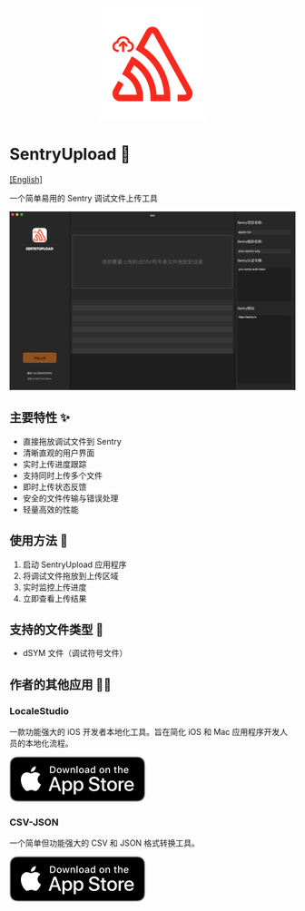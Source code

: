 <p align="center">
  <img src="images/logo.png" alt="SentryUpload Logo" width="200">
</p>

# SentryUpload 🚀

[[English]](README.md)

一个简单易用的 Sentry 调试文件上传工具

![SentryUpload Demo](images/sentry-upload-cn.png)

## 主要特性 ✨

- 直接拖放调试文件到 Sentry
- 清晰直观的用户界面
- 实时上传进度跟踪
- 支持同时上传多个文件
- 即时上传状态反馈
- 安全的文件传输与错误处理
- 轻量高效的性能

## 使用方法 📝

1. 启动 SentryUpload 应用程序
2. 将调试文件拖放到上传区域
3. 实时监控上传进度
4. 立即查看上传结果

## 支持的文件类型 📁

- dSYM 文件（调试符号文件）

## 作者的其他应用 🧑‍💻

### LocaleStudio

一款功能强大的 iOS 开发者本地化工具。旨在简化 iOS 和 Mac 应用程序开发人员的本地化流程。

<a href="https://apps.apple.com/cn/app/localestudio/id6738019789"><img src="images/download-on-the-app-store.svg" alt="Download on the App Store"></a>

### CSV-JSON

一个简单但功能强大的 CSV 和 JSON 格式转换工具。

<a href="https://apps.apple.com/cn/app/csv-json/id6448213098"><img src="images/download-on-the-app-store.svg" alt="Download on the App Store"></a>
